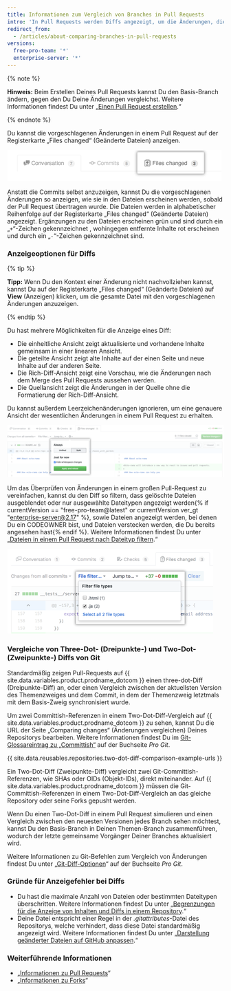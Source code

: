 ```yaml
---
title: Informationen zum Vergleich von Branches in Pull Requests
intro: 'In Pull Requests werden Diffs angezeigt, um die Änderungen, die Du in Deinem Themen-Branch vorgenommen hast, mit dem Basis-Branch zu vergleichen, in den du Deine Änderungen zusammenführen möchtest.'
redirect_from:
  - /articles/about-comparing-branches-in-pull-requests
versions:
  free-pro-team: '*'
  enterprise-server: '*'
---
```


{% note %}

**Hinweis:** Beim Erstellen Deines Pull Requests kannst Du den Basis-Branch ändern, gegen den Du Deine Änderungen vergleichst. Weitere Informationen findest Du unter „[Einen Pull Request erstellen](/articles/creating-a-pull-request#changing-the-branch-range-and-destination-repository).“

{% endnote %}

Du kannst die vorgeschlagenen Änderungen in einem Pull Request auf der Registerkarte „Files changed“ (Geänderte Dateien) anzeigen.

![Registerkarte „Pull Request Files changed" (geänderte Pull-Request-Dateien)](/assets/images/help/pull_requests/pull-request-tabs-changed-files.png)

Anstatt die Commits selbst anzuzeigen, kannst Du die vorgeschlagenen Änderungen so anzeigen, wie sie in den Dateien erscheinen werden, sobald der Pull Request übertragen wurde. Die Dateien werden in alphabetischer Reihenfolge auf der Registerkarte „Files changed“ (Geänderte Dateien) angezeigt. Ergänzungen zu den Dateien erscheinen grün und sind durch ein „`+`“-Zeichen gekennzeichnet , wohingegen entfernte Inhalte rot erscheinen und durch ein „`-`“-Zeichen gekennzeichnet sind.

### Anzeigeoptionen für Diffs

{% tip %}

**Tipp:** Wenn Du den Kontext einer Änderung nicht nachvollziehen kannst, kannst Du auf der Registerkarte „Files changed“ (Geänderte Dateien) auf **View** (Anzeigen) klicken, um die gesamte Datei mit den vorgeschlagenen Änderungen anzuzeigen.

{% endtip %}

Du hast mehrere Möglichkeiten für die Anzeige eines Diff:
- Die einheitliche Ansicht zeigt aktualisierte und vorhandene Inhalte gemeinsam in einer linearen Ansicht.
- Die geteilte Ansicht zeigt alte Inhalte auf der einen Seite und neue Inhalte auf der anderen Seite.
- Die Rich-Diff-Ansicht zeigt eine Vorschau, wie die Änderungen nach dem Merge des Pull Requests aussehen werden.
- Die Quellansicht zeigt die Änderungen in der Quelle ohne die Formatierung der Rich-Diff-Ansicht.

Du kannst außerdem Leerzeichenänderungen ignorieren, um eine genauere Ansicht der wesentlichen Änderungen in einem Pull Request zu erhalten.

![Menü „Diff viewing options" (Diff-Anzeigeoptionen)](/assets/images/help/pull_requests/diff-settings-menu.png)

Um das Überprüfen von Änderungen in einem großen Pull-Request zu vereinfachen, kannst du den Diff so filtern, dass gelöschte Dateien ausgeblendet oder nur ausgewählte Dateitypen angezeigt werden{% if currentVersion == "free-pro-team@latest" or currentVersion ver_gt "enterprise-server@2.17" %}, sowie Dateien angezeigt werden, bei denen Du ein CODEOWNER bist, und Dateien verstecken werden, die Du bereits angesehen hast{% endif %}. Weitere Informationen findest Du unter „[Dateien in einem Pull Request nach Dateityp filtern](/articles/filtering-files-in-a-pull-request).“

  ![Dropdownmenü „File filter" (Dateifilter)](/assets/images/help/pull_requests/file-filter-menu.png)

### Vergleiche von Three-Dot- (Dreipunkte-) und Two-Dot- (Zweipunkte-) Diffs von Git

Standardmäßig zeigen Pull-Requests auf {{ site.data.variables.product.prodname_dotcom }} einen three-dot-Diff (Dreipunkte-Diff) an, oder einen Vergleich zwischen der aktuellsten Version des Themenzweiges und dem Commit, in dem der Themenzweig letztmals mit dem Basis-Zweig synchronisiert wurde.

Um zwei Committish-Referenzen in einem Two-Dot-Diff-Vergleich auf {{ site.data.variables.product.prodname_dotcom }} zu sehen, kannst Du die URL der Seite „Comparing changes“ (Änderungen vergleichen) Deines Repositorys bearbeiten. Weitere Informationen findest Du im  [Git-Glossareintrag zu „Committish“](https://git-scm.com/docs/gitglossary#gitglossary-aiddefcommit-ishacommit-ishalsocommittish) auf der Buchseite _Pro Git_.

{{ site.data.reusables.repositories.two-dot-diff-comparison-example-urls }}

Ein Two-Dot-Diff (Zweipunkte-Diff) vergleicht zwei Git-Committish-Referenzen, wie SHAs oder OIDs (Objekt-IDs), direkt miteinander. Auf {{ site.data.variables.product.prodname_dotcom }} müssen die Git-Committish-Referenzen in einem Two-Dot-Diff-Vergleich an das gleiche Repository oder seine Forks gepusht werden.

Wenn Du einen Two-Dot-Diff in einem Pull Request simulieren und einen Vergleich zwischen den neuesten Versionen jedes Branch sehen möchtest, kannst Du den Basis-Branch in Deinen Themen-Branch zusammenführen, wodurch der letzte gemeinsame Vorgänger Deiner Branches aktualisiert wird.

Weitere Informationen zu Git-Befehlen zum Vergleich von Änderungen findest Du unter „[Git-Diff-Optionen](https://git-scm.com/docs/git-diff#git-diff-emgitdiffemltoptionsgtltcommitgtltcommitgt--ltpathgt82308203)“ auf der Buchseite _Pro Git_.

### Gründe für Anzeigefehler bei Diffs
- Du hast die maximale Anzahl von Dateien oder bestimmten Dateitypen überschritten. Weitere Informationen findest Du unter „[Begrenzungen für die Anzeige von Inhalten und Diffs in einem Repository](/articles/limits-for-viewing-content-and-diffs-in-a-repository/#diff-limits).“
- Deine Datei entspricht einer Regel in der *.gitattributes*-Datei des Repositorys, welche verhindert, dass diese Datei standardmäßig angezeigt wird. Weitere Informationen findest Du unter „[Darstellung geänderter Dateien auf GitHub anpassen](/articles/customizing-how-changed-files-appear-on-github).“

### Weiterführende Informationen

- „[Informationen zu Pull Requests](/articles/about-pull-requests)“
- „[Informationen zu Forks](/articles/about-forks)“
